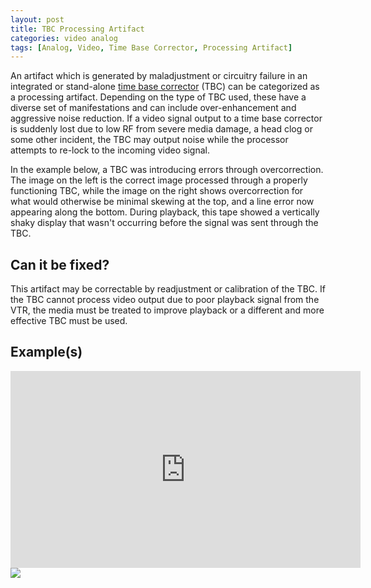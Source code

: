 ```yaml
---
layout: post
title: TBC Processing Artifact
categories: video analog
tags: [Analog, Video, Time Base Corrector, Processing Artifact]
---
```


An artifact which is generated by maladjustment or circuitry failure in an integrated or stand-alone [time base corrector](http://en.wikipedia.org/wiki/Time_base_correction) (TBC) can be categorized as a processing artifact. Depending on the type of TBC used, these have a diverse set of manifestations and can include over-enhancement and aggressive noise reduction. If a video signal output to a time base corrector is suddenly lost due to low RF from severe media damage, a head clog or some other incident, the TBC may output noise while the processor attempts to re-lock to the incoming video signal.

In the example below, a TBC was introducing errors through overcorrection. The image on the left is the correct image processed through a properly functioning TBC, while the image on the right shows overcorrection for what would otherwise be minimal skewing at the top, and a line error now appearing along the bottom. During playback, this tape showed a vertically shaky display that wasn't occurring before the signal was sent through the TBC.

## Can it be fixed?

This artifact may be correctable by readjustment or calibration of the TBC. If the TBC cannot process video output due to poor playback signal from the VTR, the media must be treated to improve playback or a different and more effective TBC must be used.

## Example(s)
<iframe src="https://archive.org/embed/tbc_processing_artifact" width="560" height="315" frameborder="0" webkitallowfullscreen="true" mozallowfullscreen="true" allowfullscreen></iframe>

<img src="{{ site.baseurl }}/images/TBCerror_compare_02.jpg">
